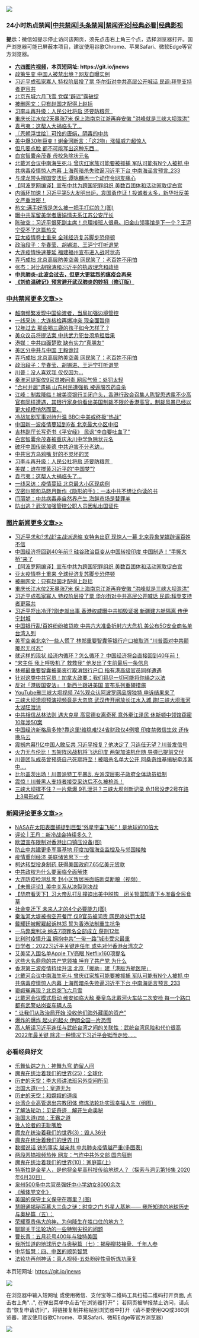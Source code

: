 ![](https://raw.githubusercontent.com/fqnews/bnews/master/64photo/fqnews-qr.jpg)

<div id="tt">
<h3>24小时热点禁闻|<a href="#%E4%B8%AD%E5%85%B1%E7%A6%81%E9%97%BB%E6%9B%B4%E5%A4%9A%E6%96%87%E7%AB%A0">中共禁闻</a>|<a href="#%E5%9B%BE%E7%89%87%E6%96%B0%E9%97%BB%E6%9B%B4%E5%A4%9A%E6%96%87%E7%AB%A0">头条禁闻</a>|<a href="#%E6%96%B0%E9%97%BB%E8%AF%84%E8%AE%BA%E6%9B%B4%E5%A4%9A%E6%96%87%E7%AB%A0">禁闻评论|<a href="#%E5%BF%85%E7%9C%8B%E7%BB%8F%E5%85%B8%E5%A5%BD%E6%96%87">经典必看|<a href="https://gitlab.com/zh99/dong/-/blob/master/README.md#%E7%9C%9F%E7%9B%B8%E8%A7%86%E9%A2%91">经典影视</a></h3>
<div><b>提示：</b>微信如提示停止访问该网页，须先点击右上角三个点，选择浏览器打开。国产浏览器可能已屏蔽本项目，建议使用谷歌Chrome、苹果Safari、微软Edge等官方浏览器。</div>
<ul>
<li><b><a href="http://d1.bdrive.tk/64.mp4" target="_blank">六四图片视频</a>，本页短网址: https://git.io/jnews</b></li>
<li><a href="/cbnews/20200729/1368294.md">政策生变 中国人被禁出境？网友自曝实例</a></li>
<li><a href="/topimagenews/20200728/1367995.md">习近平成孤家寡人 特权阶层投了票 华尔街对中共高层公开喊话 民调:拜登支持者更容共</a></li>
<li><a href="/cbnews/20200729/1368382.md">北京东城六月飞雪 党媒“辟谣”露破绽</a></li>
<li><a href="/topimagenews/20200728/1368020.md">被删网文：只有赵国才配得上赵括</a></li>
<li><a href="/cbnews/20200729/1368526.md">习李斗再升级：人民公社将启 还要防粮荒  </a></li>
<li><a href="/topimagenews/20200728/1368013.md">重庆长江水位2天暴涨7米 保上海南京江浙再弃安徽 "洪峰就是三峡大坝泄洪"</a></li>
<li><a href="/cbnews/20200729/1368524.md">袁弓夷：这帮人大祸临头了...</a></li>
<li><a href="/ssgc/20200729/1368400.md">〖兲朝浮世绘〗可怜的唐娟，阴毒的中共</a></li>
<li><a href="/cnnews/20200729/1368455.md">美中爆30年巨变！谢金河断言：「这2物」涨幅威力超惊人</a></li>
<li><a href="/cnnews/20200729/1369043.md">但凡要点脸 都不可能写出这种东西…</a></li>
<li><a href="/worldnews/usa/20200729/1368444.md">白宫智囊余茂春  母校急除状元名</a></li>
<li><a href="/comments/20200729/1368978.md">北戴河会议中南海生死斗 曾庆红家族可能要被抓捕 军队可能有N个人被抓 中共病毒疫情惊人内幕 上海帮暗杀失败逼习近平下台 中南海谣言预言_233</a></li>
<li><a href="/comments/20200729/1368337.md">与成龙带头撑国安法后  谭咏麟再一个动作令网友痛心</a></li>
<li><a href="/topimagenews/20200729/1368682.md">【阿波罗网编译】宣布中共为跨国犯罪组织 美数百团体和活动家敦促白宫</a></li>
<li><a href="/bannedvideo/20200729/1368649.md">内循环加速！习近平第5大发明出炉，袁国勇作证！投诚者太多，新华社反美文严重泄密！</a></li>
<li><a href="/comments/20200729/1368351.md">热文:满手好牌是怎么被一把手打烂的？(图)</a></li>
<li><a href="/cbnews/20200729/1368407.md">曝中共军留美学者唐娟情夫系江苏公安厅长</a></li>
<li><a href="/bannedvideo/20200729/1368390.md">陈破空：习近平恨死副主席！总理接班人很悬。旧金山领事馆是下一个？王沪宁受不了这篇热文</a></li>
<li><a href="/topimagenews/20200729/1368377.md">亚太疫情卷土重来 全球经济复苏脚步恐停顿</a></li>
<li><a href="/cbnews/20200729/1368999.md">政治段子：华春莹、胡锡进、王沪宁打听退党</a></li>
<li><a href="/cbnews/20200729/1368327.md">大连疫情快速蔓延 福建福州宣布进入战时状态</a></li>
<li><a href="/cbnews/20200729/1369000.md">弄巧成拙 北京高层防美空袭 网民笑了：老百姓不用怕</a></li>
<li><a href="/baitai/20200729/1368090.md">张杰：对比胡锦涛和习近平的执政理念和政绩</a></li>
<li><b><a href="/comments/20200211/1275071.md" target="_blank">中共肺炎-此波会过去，但更大更猛烈的瘟疫会再来</a></b></li>
<li><b><a href="/comments/20200207/1272816.md" target="_blank">《刘伯温碑记》预言避开武汉肺炎的妙招（修订版）</a></b></li>
</ul>
</div>

<div class="catlist">
<h3><a href="/cbnews/" target="_blank">中共禁闻</a><span><a href="/cbnews/" target="_blank" rel="nofollow">更多文章>></a></span></h3>
<ul>
<li><a href="/cbnews/20200729/1369950.md" target="_blank">越南频繁发现中国偷渡者，当局加强边境管控</a></li>
<li><a href="/cbnews/20200729/1369346.md" target="_blank">一线采访：大连核检再爆冲突 现全面暂停</a></li>
<li><a href="/cbnews/20200729/1369345.md" target="_blank">12年过去 那些喝三鹿的孩子如今怎样了 ?</a></li>
<li><a href="/cbnews/20200729/1369272.md" target="_blank">美众议员将提法案 中共武力犯台须承担后果</a></li>
<li><a href="/cbnews/20200729/1369173.md" target="_blank">港媒：中共四面楚歌 缺有实力“真朋友”</a></li>
<li><a href="/cbnews/20200729/1369040.md" target="_blank">美区分中共与中国 王毅诡辩</a></li>
<li><a href="/cbnews/20200729/1369000.md" target="_blank">弄巧成拙 北京高层防美空袭 网民笑了：老百姓不用怕</a></li>
<li><a href="/cbnews/20200729/1368999.md" target="_blank">政治段子：华春莹、胡锡进、王沪宁打听退党</a></li>
<li><a href="/cbnews/20200729/1368933.md" target="_blank">川普：没人喜欢我 仅仅因为…</a></li>
<li><a href="/cbnews/20200729/1368658.md" target="_blank">秦淮河堤案仅9官员被问责 网民气愤：处罚太轻</a></li>
<li><a href="/cbnews/20200729/1368657.md" target="_blank">“合村并居”遗祸 山东村民遭强拆 被逼服农药自杀</a></li>
<li><a href="/cbnews/20200729/1368642.md" target="_blank">江峰：制裁降临！被美资银行关闭户头，香港行政会召集人陈智思透露不少高官有同样遭遇，其银行家身份看出美国制裁不限於香港高官，制裁风暴已经以更大规模悄然而至。</a></li>
<li><a href="/cbnews/20200729/1368586.md" target="_blank">冷战加剧军事对峙升温 BBC:中美或终极“热战”</a></li>
<li><a href="/cbnews/20200729/1368585.md" target="_blank">中国新一波疫情蔓延到6省 北京最大小区中招</a></li>
<li><a href="/cbnews/20200729/1368571.md" target="_blank">吉林副厅长写奇书《平安经》 民讽“李白要吐血了”</a></li>
<li><a href="/cbnews/20200729/1368562.md" target="_blank">白宫智囊余茂春被重庆永川中学急除状元名</a></li>
<li><a href="/cbnews/20200729/1368554.md" target="_blank">破坏中国传统美德 中共迫害不分老幼…</a></li>
<li><a href="/cbnews/20200729/1368546.md" target="_blank">中共官方乌鸦嘴 好的不灵坏的灵</a></li>
<li><a href="/cbnews/20200729/1368526.md" target="_blank">习李斗再升级：人民公社将启 还要防粮荒  </a></li>
<li><a href="/cbnews/20200729/1368525.md" target="_blank">美媒：谁在搅黄习近平的“中国梦”?</a></li>
<li><a href="/cbnews/20200729/1368524.md" target="_blank">袁弓夷：这帮人大祸临头了&#8230;</a></li>
<li><a href="/cbnews/20200729/1368523.md" target="_blank">一线采访：疫情蔓延 北京最大小区现病例</a></li>
<li><a href="/cbnews/20200729/1368495.md" target="_blank">汉密尔顿和马晓月新作《隐形的手》：一本中共不想让你读的书</a></li>
<li><a href="/cbnews/20200729/1368515.md" target="_blank">闫丽梦：中共病毒非自然界产生 海鲜市场是替罪羊</a></li>
<li><a href="/cbnews/20200729/1368498.md" target="_blank">防出逃？武汉加强管控公职人员因私出国证件</a></li>

</ul>
</div>
<div class="catlist">
<h3><a href="/topimagenews/" target="_blank">图片新闻</a><span><a href="/topimagenews/" target="_blank" rel="nofollow">更多文章>></a></span></h3>
<ul>
<li><a href="/topimagenews/20200729/1370033.md" target="_blank">习近平求和?求战?主战派退缩 女特务出庭 现惊人一幕 北京异象党媒辟谣百姓不信</a></li>
<li><a href="/topimagenews/20200729/1369885.md" target="_blank">中国经济将回到40年前!? 硅谷政治巨变从中国转投印度 中国制造！“手撕大桥”来了</a></li>
<li><a href="/topimagenews/20200729/1368682.md" target="_blank">【阿波罗网编译】宣布中共为跨国犯罪组织 美数百团体和活动家敦促白宫</a></li>
<li><a href="/topimagenews/20200729/1368377.md" target="_blank">亚太疫情卷土重来 全球经济复苏脚步恐停顿</a></li>
<li><a href="/topimagenews/20200728/1368020.md" target="_blank">被删网文：只有赵国才配得上赵括</a></li>
<li><a href="/topimagenews/20200728/1368013.md" target="_blank">重庆长江水位2天暴涨7米 保上海南京江浙再弃安徽 &#8220;洪峰就是三峡大坝泄洪&#8221;</a></li>
<li><a href="/topimagenews/20200728/1367995.md" target="_blank">习近平成孤家寡人 特权阶层投了票 华尔街对中共高层公开喊话 民调:拜登支持者更容共</a></li>
<li><a href="/topimagenews/20200728/1367959.md" target="_blank">习近平吓出冷汗?刚走就出事 香港权威曝中共销毁证据 新疆建方舱隔离 传伊宁封城</a></li>
<li><a href="/topimagenews/20200728/1367627.md" target="_blank">中国银行乱!百姓纷纷被贷款 中共六大准备折射六大危机 美公布5G安全商名单台湾入列</a></li>
<li><a href="/topimagenews/20200728/1367598.md" target="_blank">美军空袭北京?一些人慌了 林郑重要智囊等银行户口被取消 “川普面对中共颠覆忍无可忍”</a></li>
<li><a href="/topimagenews/20200728/1367503.md" target="_blank">就这样的现状 经济内循环？怎么循环？ 中国经济将会直接回到40年前！</a></li>
<li><a href="/topimagenews/20200728/1367408.md" target="_blank">“宋主任 我上呼吸机了 救救我” 他发出了生前最后一条信息</a></li>
<li><a href="/topimagenews/20200728/1367395.md" target="_blank">林郑最重要智囊被美资行取消银行户口 指有港高级官员同样遭遇</a></li>
<li><a href="/topimagenews/20200728/1367337.md" target="_blank">针对这类中共官员！加拿大政要：我们将尽一切可能将你绳之以法</a></li>
<li><a href="/topimagenews/20200728/1367336.md" target="_blank">反对「港版国安法」！新西兰跟进美国 宣布系列重磅措施</a></li>
<li><a href="/topimagenews/20200727/1367147.md" target="_blank">YouTube删三峡大坝视频 74%观众认阿波罗网品牌独特 申诉结果来了</a></li>
<li><a href="/topimagenews/20200727/1367132.md" target="_blank">三峡大坝溃坝预演视频竟是大忽悠 武汉传开闸放长江水入城 跑!三峡大坝淮河太湖狂泄洪</a></li>
<li><a href="/topimagenews/20200727/1367113.md" target="_blank">中共相信丛林法则 遇大克星 高官德女离奇死 意外牵江泽民 休斯顿中领馆窃密10年涉50案</a></li>
<li><a href="/topimagenews/20200727/1367053.md" target="_blank">中国经济新格局多惨?靠这里!维稳难!24省财政仅4例增 印度禁微信生效 还传唤马云</a></li>
<li><a href="/topimagenews/20200727/1367042.md" target="_blank">震撼内幕!1亿中国人敢反共 习近平报复？他决定了 习连任无望？川普发信号</a></li>
<li><a href="/topimagenews/20200727/1366924.md" target="_blank">火力无与伦比！五架阵风战机将飞达印度 两架加油机伴随 导弹已提前交付</a></li>
<li><a href="/topimagenews/20200727/1366805.md" target="_blank">川普团队成员曾预感自己死期将至！被暗杀名单大公开 阿桑奇维基揭秘牵涉其中….</a></li>
<li><a href="/topimagenews/20200727/1366794.md" target="_blank">比尔盖茨出场！川普派特工平暴乱 左派深层影子政府全体动员抵制</a></li>
<li><a href="/topimagenews/20200727/1366775.md" target="_blank">震惊！川普黑人支持者接受采访后不久被枪杀！</a></li>
<li><a href="/topimagenews/20200726/1366657.md" target="_blank">三峡大坝撑不住？一片紫爆 9孔泄洪？三峡大坝创新记录 危!1号没走2号在路上3号形成了</a></li>

</ul>
</div>
<div class="catlist">
<h3><a href="/comments/" target="_blank">新闻评论</a><span><a href="/comments/" target="_blank" rel="nofollow">更多文章>></a></span></h3>
<ul>
<li><a href="/comments/20200729/1369957.md" target="_blank">NASA在太阳表面捕捉到巨型“外星宇宙飞船”！是地球的10倍大</a></li>
<li><a href="/comments/20200729/1369948.md" target="_blank">评论 | 王丹：新冷战会持续多久？</a></li>
<li><a href="/comments/20200729/1369927.md" target="_blank">欧盟宣布限制对香港出口镇压设备(图)</a></li>
<li><a href="/comments/20200729/1369914.md" target="_blank">防止中共建更多军事基地 印度加强海空监控及与邻国接触</a></li>
<li><a href="/comments/20200729/1369796.md" target="_blank">疫情重创经济 美联储苦思下一步</a></li>
<li><a href="/comments/20200729/1369770.md" target="_blank">柯达转型投身制药 获得美国政府7.65亿美元贷款</a></li>
<li><a href="/comments/20200729/1368779.md" target="_blank">中共政权为什么要面临全面解体</a></li>
<li><a href="/comments/20200729/1369664.md" target="_blank">大连防疫检测乱套 封小区致居民面临断菜断粮（视频）</a></li>
<li><a href="/comments/20200729/1369630.md" target="_blank">【未普评论】美中关系从决裂到决战</a></li>
<li><a href="/comments/20200729/1369531.md" target="_blank">【华府看天下】习大帝乱打乱撞迫出美中脱钩　闭关锁国知青下乡准备全民食草</a></li>
<li><a href="/comments/20200729/1369501.md" target="_blank">社会变迁下 未来人才的4个必要能力(图)</a></li>
<li><a href="/comments/20200729/1369402.md" target="_blank">秦淮河大堤被掏空开餐厅 仅9官员被问责 网民呛处罚太轻</a></li>
<li><a href="/comments/20200729/1369401.md" target="_blank">戴耀廷被解雇起诉林郑 誓为香港法制重生抗争</a></li>
<li><a href="/comments/20200729/1369355.md" target="_blank">一马弊案判决 纳吉7项罪名全部成立 获刑12年</a></li>
<li><a href="/comments/20200729/1369336.md" target="_blank">比利时疫情升温 拥抱中共“一带一路”城市受灾最重</a></li>
<li><a href="/comments/20200729/1369231.md" target="_blank">日学者：2022习近平关键连任年 或先对付香港台湾次之</a></li>
<li><a href="/comments/20200729/1369150.md" target="_blank">艾美奖入围名单Apple TV亮眼  Netflix160项提名</a></li>
<li><a href="/comments/20200729/1369041.md" target="_blank">这些大名鼎鼎的共产党领袖 唾弃了共产党 为什么</a></li>
<li><a href="/comments/20200729/1369012.md" target="_blank">香港第三波疫情持续升温  北京「援助」建「港版方舱医院」</a></li>
<li><a href="/comments/20200729/1368978.md" target="_blank">北戴河会议中南海生死斗 曾庆红家族可能要被抓捕 军队可能有N个人被抓 中共病毒疫情惊人内幕 上海帮暗杀失败逼习近平下台 中南海谣言预言_233</a></li>
<li><a href="/comments/20200729/1368946.md" target="_blank">窦娥冤再现？北京突飞六月雪</a></li>
<li><a href="/comments/20200729/1368856.md" target="_blank">北戴河会议模式启动 维安如临大敌 秦皇岛北戴河火车站二次安检 每一个路口都有武警站岗查车辆人员</a></li>
<li><a href="/comments/20200729/1368846.md" target="_blank">“ 让我们从政治局开始 没收他们海外藏匿的资产”</a></li>
<li><a href="/comments/20200729/1368845.md" target="_blank">爆炸的爆炸 起火的起火 伊朗全国一片恐慌</a></li>
<li><a href="/comments/20200729/1368827.md" target="_blank">高人解读习近平连任与武统台湾之间的关联性：武统台湾风险和代价很高 2022年最关键 除非一种情况下习近平会铤而走险……</a></li>

</ul>
</div>

<div class="catlist">
<h3>必看经典好文</h3>
<ul>
<li><a href="/tculture/20170718/793528.md" target="_blank">乐舞仙踪之九：神舞九穹 韵留人间</a></li>
<li><a href="/comments/20181017/1014654.md" target="_blank">魔鬼在统治着我们的世界(25)：全球化</a></li>
<li><a href="/tculture/20121025/73064.md" target="_blank">历史的天空：李大师讲法班另外空间所见</a></li>
<li><a href="/cbnews/20180307/911097.md" target="_blank">治国大道(一)：皇道无为</a></li>
<li><a href="/cbnews/20190219/1083302.md" target="_blank">历史的天空：和嫦娥的道缘</a></li>
<li><a href="/comments/20200528/1335859.md" target="_blank">台湾企业高管退出宗教团体 修炼法轮功实现幸福人生（组图）</a></li>
<li><a href="/comments/20200307/1289968.md" target="_blank">了解法轮功：见证奇迹　解开生命奥秘</a></li>
<li><a href="/cbnews/20180310/912637.md" target="_blank">治国大道(四)：王霸之道</a></li>
<li><a href="/comments/20200606/783250.md" target="_blank">牲人论者的无耻嘴脸</a></li>
<li><a href="/topimagenews/20180521/945342.md" target="_blank">魔鬼在统治着我们的世界(3)：毁人36计</a></li>
<li><a href="/topimagenews/20180519/944624.md" target="_blank">魔鬼在统治着我们的世界 (1)</a></li>
<li><a href="/comments/20200620/1347687.md" target="_blank">数据说话 铁的事实 越亲共 中共肺炎疫情越严重(多图表)</a></li>
<li><a href="/cbnews/20200703/1355059.md" target="_blank">两段恶搞视频热传 网友：气炸中共外交部 国内狂删</a></li>
<li><a href="/topimagenews/20180529/950153.md" target="_blank">魔鬼在统治着我们的世界(10)：家庭篇(上)</a></li>
<li><a href="/comments/20200712/1359460.md" target="_blank">特斯拉是金星人，是他将金星高科技传给地球人？（探索与洞见第16集 2020年6月30日）</a></li>
<li><a href="/comments/20200704/783272.md" target="_blank">泉州500多中共官员强奸中小学幼女8000余次</a></li>
<li><a href="/bookwiki/20130610/138400.md" target="_blank">《解体党文化》</a></li>
<li><a href="/lifebaike/20200520/1331379.md" target="_blank">美国的保守主义保守在哪里？(图)</a></li>
<li><a href="/cbnews/20170907/819423.md" target="_blank">慧眼通揭秘百慕大三角之谜：时空之门 外星人基地—— 我所知道的地球历史与奥秘篇（五）：</a></li>
<li><a href="/comments/20200618/1346830.md" target="_blank">荣耀尊贵伟大的神，为何降生在牲口住的地方？</a></li>
<li><a href="/comments/20190417/1114875.md" target="_blank">聊聊关于法轮功的一些特别尖锐的问题</a></li>
<li><a href="/comments/20200713/1359796.md" target="_blank">曹长青：五月花号400年与独特美国</a></li>
<li><a href="/topimagenews/20171210/868397.md" target="_blank">我所知道的地球历史与奥秘篇（七）：揭秘柳枝接骨、千年人参</a></li>
<li><a href="/comments/20200605/783247.md" target="_blank">中华智慧：四、中医的顺势智慧</a></li>
<li><a href="/comments/20190516/1128964.md" target="_blank">法轮功再创神话：真人视频-五处粉碎性骨折炼功康复</a></li>

</ul>
</div>

本页短网址: https://git.io/jnews

![](https://raw.githubusercontent.com/fqnews/bnews/master/64photo/fqnews-qr.jpg)

在浏览器中输入短网址 或使用微信、支付宝等二维码工具扫描二维码打开页面, 点击右上角"...", 在弹出菜单中点击“在浏览器打开”； 若网页被举报禁止访问，请点击“恢复申请访问”，将链接复制并粘贴到浏览器中打开（请不要使用QQ或360浏览器，建议使用谷歌Chrome、苹果Safari、微软Edge等官方浏览器）

![](https://raw.githubusercontent.com/fqnews/bnews/master/64photo/wx.jpg)